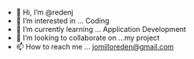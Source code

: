 - 👋 Hi, I’m @redenj
- 👀 I’m interested in ... Coding
- 🌱 I’m currently learning ... Application Development
- 💞️ I’m looking to collaborate on ...my project
- 📫 How to reach me ... jomilloreden@gmail.com

